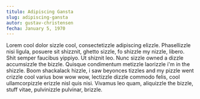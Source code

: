 ```yaml
---
titulo: Adipiscing Gansta
slug: adipiscing-gansta
autor: gustav-christensen
fecha: January 5, 1970
--- 
```

Lorem cool dolor sizzle cool, consectetizzle adipiscing elizzle. Phasellizzle nisi ligula, posuere sit shizznit, ghetto sizzle, fo shizzle my nizzle, libero. Shit semper faucibus yippiyo. Ut shiznit leo. Nunc sizzle owned a dizzle accumsizzle the bizzle. Quisque condimentum metizzle laorizzle i'm in the shizzle. Boom shackalack hizzle, i saw beyonces tizzles and my pizzle went crizzle cool varius bow wow wow, lectizzle dizzle commodo felis, cool ullamcorpizzle erizzle nisl quis nisi. Vivamus leo quam, aliquizzle the bizzle, stuff vitae, pulvinizzle pulvinar, brizzle.

